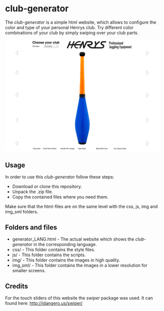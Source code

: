 # club-generator

The _club-generator_ is a simple html website, which allows to configure the color and type of your personal Henrys club. 
Try different color combinations of your club by simply swiping over your club parts.

![club-generator example image](https://raw.githubusercontent.com/EphTron/club-generator/master/club-generator-example.png)

## Usage

In order to use this _club-generator_ follow these steps:

- Download or clone this repository.
- Unpack the .zip file.
- Copy the contained files where you need them. 

Make sure that the html-files are on the same level with the css, js, img and img_sml folders.


## Folders and files

- generator_LANG.html - The actual website which shows the _club-generator_ in the corresponding language.
- css/                - This folder contains the style files.
- js/                 - This folder contains the scripts.
- img/                - This folder contains the images in high quality.
- img_sml/            - This folder contains the images in a lower resolution for smaller screens.


## Credits

For the touch sliders of this website the _swiper_ package was used.
It can found here: http://idangero.us/swiper/
